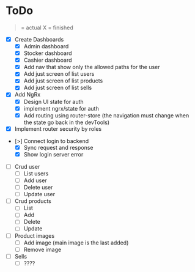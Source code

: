 # ToDo

> = actual
X = finished

- [X] Create Dashboards
  - [X] Admin dashboard
  - [X] Stocker dashboard
  - [X] Cashier dashboard
  - [X] Add nav that show only the allowed paths for the user
  - [X] Add just screen of list users
  - [X] Add just screen of list products
  - [X] Add just screen of list sells
- [X] Add NgRx
  - [X] Design UI state for auth
  - [X] implement ngrx/state for auth
  - [X] Add routing using router-store (the navigation must change when the state go back in the devTools)
- [X] Implement router security by roles
- [>] Connect login to backend
  - [X] Sync request and response
  - [X] Show login server error
- [ ] Crud user
  - [ ] List users
  - [ ] Add user
  - [ ] Delete user
  - [ ] Update user
- [ ] Crud products
  - [ ] List
  - [ ] Add
  - [ ] Delete
  - [ ] Update
- [ ] Product images
  - [ ] Add image (main image is the last added)
  - [ ] Remove image
- [ ] Sells
  - [ ] ????

